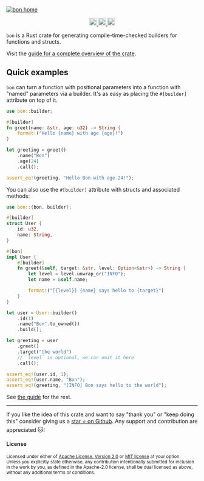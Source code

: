 <a href="https://elastio.github.io/bon/guide/overview">
    <!--
    We use an absolute link to the image here because this README is hosted on crates.io,
    lib.rs and docs.rs where this image isn't available through the relative link.
    -->
    <img
        src="https://elastio.github.io/bon/bon-home.png"
        alt="bon home"
    />
</a>

<p align="center">
    <a href="https://github.com/elastio/bon">
        <img
            alt="github"
            src="https://img.shields.io/badge/github-elastio/bon-228b22?style=for-the-badge&labelColor=555555&logo=github"
            height="20"
        />
    </a>
    <a href="https://crates.io/crates/bon">
        <img
            alt="crates.io"
            src="https://img.shields.io/crates/v/bon.svg?style=for-the-badge&color=e37602&logo=rust"
            height="20"
        />
    </a>
    <a href="https://docs.rs/bon/latest/bon/">
        <img
            alt="docs.rs"
            src="https://img.shields.io/badge/docs.rs-bon-3b74d1?style=for-the-badge&labelColor=555555&logo=docs.rs"
            height="20"
        />
    </a>
</p>

`bon` is a Rust crate for generating compile-time-checked builders for functions and structs.

Visit the [guide for a complete overview of the crate](https://elastio.github.io/bon/guide/overview).

## Quick examples

`bon` can turn a function with positional parameters into a function with "named" parameters via a builder. It's as easy as placing the `#[builder]` attribute on top of it.

```rust
use bon::builder;

#[builder]
fn greet(name: &str, age: u32) -> String {
    format!("Hello {name} with age {age}!")
}

let greeting = greet()
    .name("Bon")
    .age(24)
    .call();

assert_eq!(greeting, "Hello Bon with age 24!");
```

You can also use the `#[builder]` attribute with structs and associated methods:

```rust
use bon::{bon, builder};

#[builder]
struct User {
    id: u32,
    name: String,
}

#[bon]
impl User {
    #[builder]
    fn greet(&self, target: &str, level: Option<&str>) -> String {
        let level = level.unwrap_or("INFO");
        let name = &self.name;

        format!("[{level}] {name} says hello to {target}")
    }
}

let user = User::builder()
    .id(1)
    .name("Bon".to_owned())
    .build();

let greeting = user
    .greet()
    .target("the world")
    // `level` is optional, we can omit it here
    .call();

assert_eq!(user.id, 1);
assert_eq!(user.name, "Bon");
assert_eq!(greeting, "[INFO] Bon says hello to the world");
```

See [the guide](https://elastio.github.io/bon/guide/overview) for the rest.

---

If you like the idea of this crate and want to say "thank you" or "keep doing this" consider giving us a [star ⭐ on Github](https://github.com/elastio/bon). Any support and contribution are appreciated 🐱!

#### License

<sup>
Licensed under either of <a href="https://github.com/elastio/bon/blob/master/LICENSE-APACHE">Apache License, Version
2.0</a> or <a href="https://github.com/elastio/bon/blob/master/LICENSE-MIT">MIT license</a> at your option.
</sup>

<br>

<sub>
Unless you explicitly state otherwise, any contribution intentionally submitted
for inclusion in the work by you, as defined in the Apache-2.0 license, shall be
dual licensed as above, without any additional terms or conditions.
</sub>
